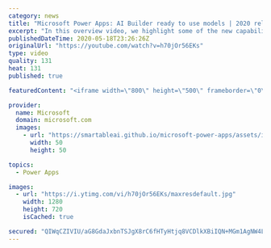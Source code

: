```yaml
---
category: news
title: "Microsoft Power Apps: AI Builder ready to use models | 2020 release wave 1 overview"
excerpt: "In this overview video, we highlight some of the new capabilities included in the latest update to Microsoft Power Apps, AI Builder ready to use models.     Here are the capabilities covered:   • Entity extraction helps you by identifying and extracting people, dates, places, locations, etc. from text"
publishedDateTime: 2020-05-18T23:26:26Z
originalUrl: "https://youtube.com/watch?v=h70jOr56EKs"
type: video
quality: 131
heat: 131
published: true

featuredContent: "<iframe width=\"800\" height=\"500\" frameborder=\"0\" src=\"https://www.youtube.com/embed/h70jOr56EKs\" allow=\"accelerometer; autoplay; encrypted-media; gyroscope; picture-in-picture\" allowfullscreen></iframe>"

provider:
  name: Microsoft
  domain: microsoft.com
  images:
    - url: "https://smartableai.github.io/microsoft-power-apps/assets/images/organizations/microsoft.com-50x50.jpg"
      width: 50
      height: 50

topics:
  - Power Apps

images:
  - url: "https://i.ytimg.com/vi/h70jOr56EKs/maxresdefault.jpg"
    width: 1280
    height: 720
    isCached: true

secured: "QIWqCZIVIU/aG8GdaJxbnTSJgX8rC6fHTyHtjq8VCDlkXBiIQN+MGm1AgNW4LlU3o6treKB/QPuluz8tBYHiiQthzCPnnIA1wtf8gjyMJc/AlwHRKko8Hn3FNgX9c5vbI4Ps234gfdNmzi57TUPGHsdf3nqkNj8wHKzwKwixXHE0OgwWSoi8UyxlsYiw5xXUQ4rHiuJY9JhnVjeHcCgKsDFrEbwYZxlupqtla6YFfyr42FhnmOoP9wjFXgydS+fEnhqjfRyz/ASjtHqYi8fjHu4jKr4sNDK9PxnvOHDmLmHNW6ePQPrgiHUAw4VpT6F2/GTc/xgJWd5tcajOBUJX6iNAsNZpCtZkOLfR1PixtLv4ui29ok/M3C1JmR8XV/0R2b3Kz7fb4RUuTVsASBljeJsOfVb5UcG5N2ilEKSlnuGtkwypzVeEO3d4XcjwlTTp;j/sxRc4jbgMtoqzYZeT48g=="
---
```


